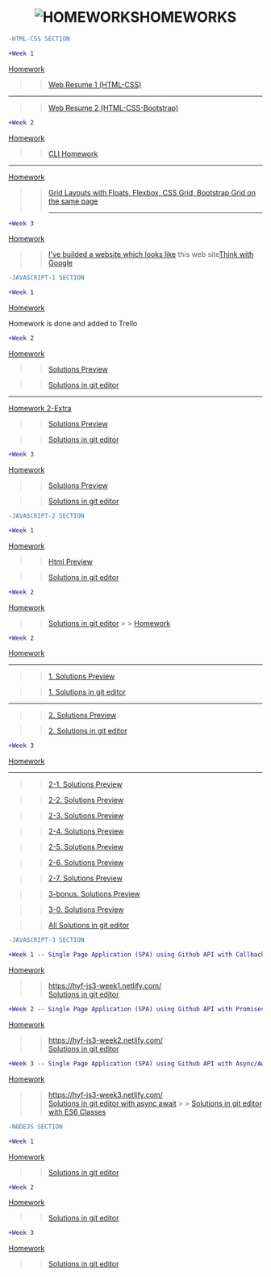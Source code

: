 <h1 align="center" color:red><img src="https://imgur.com/FuN33cB.jpg" title="HOMEWORKS"/>HOMEWORKS</h1>

<!-- Comment -->

```diff
-HTML-CSS SECTION

```

```diff
+Week 1

```

<a href="https://github.com/HackYourFuture/HTML-CSS/blob/master/Week1/MAKEME.md#step-3-assignment">Homework</a>

> > <a href="https://salih18.github.io/H-Y-F/Week-1/">Web Resume 1 (HTML-CSS)</a>

<!-- Comment -->
<hr>
 
>> <a href="https://salih18.github.io/H-Y-F/">Web Resume 2 (HTML-CSS-Bootstrap)</a> 
 
  
 ```diff
+Week 2

````
<a href="https://github.com/HackYourFuture/HTML-CSS/blob/master/Week2/MAKEME.md#step-1-command-line">Homework</a>
>> <a href="https://salih18.github.io/H-Y-F/Week-2/index-cli">CLI Homework</a>


<!-- Comment -->
<hr>

<a href="https://github.com/HackYourFuture/HTML-CSS/blob/master/Week2/MAKEME.md#step-3-assignment ">Homework</a>

>> <a href="https://salih18.github.io/H-Y-F/Week-2/grid">Grid Layouts with Floats, Flexbox, CSS Grid, Bootstrap Grid on the same page</a> <hr>


<!-- Comment -->

 ```diff
+Week 3

````

<a href="https://github.com/HackYourFuture/HTML-CSS/blob/master/Week3/MAKEME.md#step-3-assignment">Homework</a>

> > <a href="https://salih18.github.io/H-Y-F/Week-3/">I've builded a website which looks like</a> this web site<a href="https://www.thinkwithgoogle.com/">Think with Google</a>

```diff
-JAVASCRIPT-1 SECTION

```

```diff
+Week 1

```

<a href="https://github.com/HackYourFuture/JavaScript1/blob/master/Week1/MAKEME.md#step-2-git-homework">Homework</a>

<p>Homework is done and added to Trello</p>

```diff
+Week 2

```

<a href="https://github.com/HackYourFuture/JavaScript1/blob/master/Week2/MAKEME.md#step-2-javascript">Homework</a>

> > <a href="https://salih18.github.io/H-Y-F/javaScript/Week-2/week_2_hw.js">Solutions Preview</a><br>

> > <a href="https://github.com/salih18/H-Y-F/blob/aaa73152522437fb20e88688779e75acb19af6de/javaScript/Week-2/week_2_hw.js">Solutions in git editor</a>

 <hr>
 
  <a href="https://github.com/nick-barth/hyf-javascript1-week2#homework">Homework 2-Extra</a> 
  >> <a href="https://salih18.github.io/H-Y-F/javaScript/Week-2/week_2_second_hw.js">Solutions Preview</a><br>
  
  >> <a href="https://github.com/salih18/H-Y-F/blob/b05e7ac0b2713dc61748538b868bc0bb30c03fcf/javaScript/Week-2/week_2_second_hw.js">Solutions in git editor</a>
  
   ```diff
+Week 3

````
 <a href="https://github.com/HackYourFuture/JavaScript1/blob/master/Week3/MAKEME.md#step-3-string-and-array-challenges">Homework</a>

  >> <a href="https://salih18.github.io/H-Y-F/javaScript/Week-3/week-3-hw.js">Solutions Preview</a>

  >> <a href="https://github.com/salih18/H-Y-F/blob/a3707fc36e80eea55c0443dc9c1e50e2dba358c6/javaScript/Week-3/week-3-hw.js">Solutions in git editor</a>

   ```diff
-JAVASCRIPT-2 SECTION

````

```diff
+Week 1

```

<a href="https://github.com/HackYourFuture/JavaScript2/blob/master/Week1/MAKEME.md#homework-week-1">Homework</a>

> > <a href="https://salih18.github.io/JavaScript2/Week1/homework/index.html">Html Preview</a>

> > <a href="https://github.com/salih18/JavaScript2/blob/Week-1/Week1/homework/app.js">Solutions in git editor</a>

```diff
+Week 2

```

<a href="https://github.com/salih18/JavaScript2/blob/Week-1/Week2/MAKEME.md#homework-week-2">Homework</a>

> > <a href="https://github.com/salih18/JavaScript2/blob/Week-2/Week2/homework/maartjes-work.js">Solutions in git editor</a> > > <a href="https://github.com/HackYourFuture/JavaScript2/blob/master/Week1/MAKEME.md#homework-week-1">Homework</a>

```diff
+Week 2

```

<a href="https://github.com/salih18/JavaScript2/blob/Week-1/Week2/MAKEME.md#homework-week-2">Homework</a>

 <hr>
 
 >> <a href="https://salih18.github.io/JavaScript2/Week2/homework/maartjes-work.js">1. Solutions Preview</a>
 
 >><a href="https://github.com/salih18/JavaScript2/blob/Week-2/Week2/homework/maartjes-work.js">1. Solutions in git editor</a>
 
 <hr>
 
  >> <a href="https://salih18.github.io/JavaScript2/Week2/homework/map-filter.js">2. Solutions Preview</a>
  
  >> <a href="https://github.com/salih18/JavaScript2/blob/Week-2/Week2/homework/map-filter.js">2. Solutions in git editor</a>
 
   ```diff
+Week 3

````
 <a href="https://github.com/salih18/JavaScript2/blob/master/Week3/MAKEME.md#homework-week-3">Homework</a>

  <hr>

 >> <a href="https://salih18.github.io/JavaScript2/Week3/homework/step2-1.js">2-1. Solutions Preview</a>

 >> <a href="https://salih18.github.io/JavaScript2/Week3/homework/step2-2.js">2-2. Solutions Preview</a>

 >> <a href="https://salih18.github.io/JavaScript2/Week3/homework/step2-3.js">2-3. Solutions Preview</a>

 >> <a href="https://salih18.github.io/JavaScript2/Week3/homework/step2-4.js">2-4. Solutions Preview</a>

 >> <a href="https://salih18.github.io/JavaScript2/Week3/homework/step2-5.js">2-5. Solutions Preview</a>

 >> <a href="https://salih18.github.io/JavaScript2/Week3/homework/step2-6.js">2-6. Solutions Preview</a>

 >> <a href="https://salih18.github.io/JavaScript2/Week3/homework/step2-7.js">2-7. Solutions Preview</a>

 >> <a href="https://salih18.github.io/JavaScript2/Week3/homework/step3-bonus.js">3-bonus. Solutions Preview</a>

 >> <a href="https://salih18.github.io/JavaScript2/Week3/homework/step3.js">3-0. Solutions Preview</a>

 >> <a href="https://github.com/salih18/JavaScript2/tree/master/Week3/homework">All Solutions in git editor</a>



```diff
-JAVASCRIPT-3 SECTION

````

```diff
+Week 1 -- Single Page Application (SPA) using Github API with Callbacks

```

<a href="https://github.com/HackYourFuture/JavaScript3/blob/master/Week1/MAKEME.md">Homework</a>

> > <a href="https://hyf-js3-week1.netlify.com/">https://hyf-js3-week1.netlify.com/</a>  
> > <a href="https://github.com/salih18/JavaScript3/blob/week1/homework/index.js">Solutions in git editor</a>

```diff
+Week 2 -- Single Page Application (SPA) using Github API with Promises

```

<a href="https://github.com/HackYourFuture/JavaScript3/blob/master/Week2/MAKEME.md">Homework</a>

> > <a href="https://hyf-js3-week2.netlify.com/">https://hyf-js3-week2.netlify.com/</a>  
> > <a href="https://github.com/salih18/JavaScript3/blob/week2/homework/index.js">Solutions in git editor</a>

```diff
+Week 3 -- Single Page Application (SPA) using Github API with Async/Await/ES6 Classes

```

<a href="https://github.com/HackYourFuture/JavaScript3/blob/master/Week3/MAKEME.md">Homework</a>

> > <a href="https://hyf-js3-week3.netlify.com/">https://hyf-js3-week3.netlify.com/</a>  
> > <a href="https://github.com/salih18/JavaScript3/blob/week3/homework/index.js">Solutions in git editor with async await</a> > > <a href="https://github.com/salih18/JavaScript3/tree/week3/homework-classes">Solutions in git editor with ES6 Classes</a>

```diff
-NODEJS SECTION

```

```diff
+Week 1

```

<a href="https://github.com/HackYourFuture/Node.js/blob/master/week1/MAKEME.md">Homework</a>

> > <a href="https://github.com/salih18/Node.js/tree/week1/week1/homework/src">Solutions in git editor</a>

```diff
+Week 2

```

<a href="https://github.com/HackYourFuture/Node.js/blob/master/week2/MAKEME.md">Homework</a>

> > <a href="https://github.com/salih18/Node.js/tree/week2/week2/homework/src">Solutions in git editor</a>

```diff
+Week 3

```

<a href="https://github.com/HackYourFuture/Node.js/blob/master/week3/MAKEME.md">Homework</a>

> > <a href="https://github.com/salih18/Node.js/tree/week3/week3/homework/src">Solutions in git editor</a>

```

```
